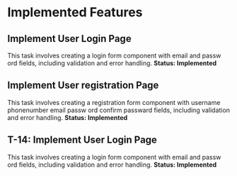 # Implemented Features
## Implement User Login Page
This task involves creating a login form component with email and passw
 ord fields, including validation and error handling.
**Status: Implemented**

## Implement User registration Page
This task involves creating a registration form component with username phonenumber email passw
 ord confirm passward fields, including validation and error handling.
**Status: Implemented**

## T-14: Implement User Login Page
This task involves creating a login form component with email and passw
ord fields, including validation and error handling.
**Status: Implemented**

